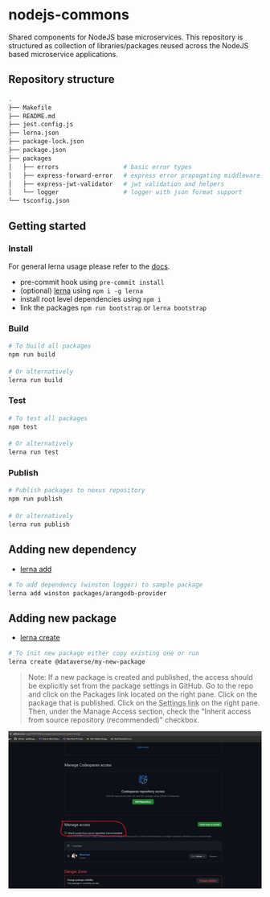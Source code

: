 # nodejs-commons

Shared components for NodeJS base microservices.
This repository is structured as collection of libraries/packages reused across the NodeJS based microservice applications.

## Repository structure

```bash
.
├── Makefile
├── README.md
├── jest.config.js
├── lerna.json
├── package-lock.json
├── package.json
├── packages
│   ├── errors                  # basic error types
│   ├── express-forward-error   # express error propagating middleware
│   ├── express-jwt-validator   # jwt validation and helpers
│   └── logger                  # logger with json format support
└── tsconfig.json
```

## Getting started

### Install

For general lerna usage please refer to the [docs](https://github.com/lerna/lerna).

- pre-commit hook using `pre-commit install`
- (optional) [lerna](https://lerna.js.org) using `npm i -g lerna`
- install root level dependencies using `npm i`
- link the packages `npm run bootstrap` or `lerna bootstrap`

### Build

```bash
# To build all packages
npm run build

# Or alternatively
lerna run build
```

### Test

```bash
# To test all packages
npm test

# Or alternatively
lerna run test
```

### Publish

```bash
# Publish packages to nexus repository
npm run publish

# Or alternatively
lerna run publish
```

## Adding new dependency

- [lerna add](https://github.com/lerna/lerna/tree/main/commands/add#readme)

```bash
# To add dependency (winston logger) to sample package
lerna add winston packages/arangodb-provider
```

## Adding new package

- [lerna create](https://github.com/lerna/lerna/tree/main/commands/create#readme)

```bash
# To init new package either copy existing one or run
lerna create @dataverse/my-new-package
```

> Note: If a new package is created and published, the access should be explicitly set from the package settings in GitHub. Go to the repo and click on the Packages link located on the right pane. Click on the package that is published. Click on the <abbr title="If you're the publisher you should see this link.">Settings link</abbr> on the right pane. Then, under the Manage Access section, check the "Inherit access from source repository (recommended)" checkbox.

![Inherit access screenshot](/doc/inherit_access.png)
